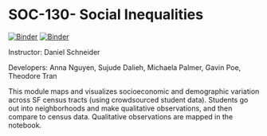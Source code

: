 # SOC-130- Social Inequalities
[![Binder](https://beta.mybinder.org/badge.svg)](https://mybinder.org/v2/gh/ds-modules/SOC-130AC/master?filepath=01-The-Neighborhood-fa2018.ipynb)
[![Binder](https://img.shields.io/badge/Launch-UCB%20Datahub-blue.svg)](http://datahub.berkeley.edu/user-redirect/interact?account=ds-modules&repo=SOC-130AC&branch=master&path=01-The-Neighborhood.ipynb) 

<p>Instructor: Daniel Schneider
<p>Developers: Anna Nguyen, Sujude Dalieh, Michaela Palmer, Gavin Poe, Theodore Tran

<p> This module maps and visualizes socioeconomic and demographic variation across SF census tracts (using crowdsourced student data). Students go out into neighborhoods and make qualitative observations, and then compare to census data. Qualitative observations are mapped in the notebook.


